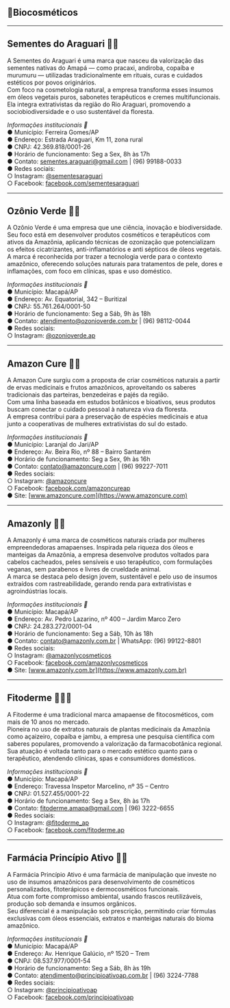 ## 🧴Biocosméticos

---

## Sementes do Araguari 🌰🧴

A Sementes do Araguari é uma marca que nasceu da valorização das sementes nativas do Amapá — como pracaxi, andiroba, copaíba e murumuru — utilizadas tradicionalmente em rituais, curas e cuidados estéticos por povos originários.  
Com foco na cosmetologia natural, a empresa transforma esses insumos em óleos vegetais puros, sabonetes terapêuticos e cremes multifuncionais. Ela integra extrativistas da região do Rio Araguari, promovendo a sociobiodiversidade e o uso sustentável da floresta.

*Informações institucionais 📍*  
● Município: Ferreira Gomes/AP  
● Endereço: Estrada Araguari, Km 11, zona rural  
● CNPJ: 42.369.818/0001-26  
● Horário de funcionamento: Seg a Sex, 8h às 17h  
● Contato: sementes.araguari@gmail.com | (96) 99188-0033  
● Redes sociais:  
○ Instagram: [@sementesaraguari](https://instagram.com/sementesaraguari)  
○ Facebook: [facebook.com/sementesaraguari](https://facebook.com/sementesaraguari)

---

## Ozônio Verde 🌿🧪

A Ozônio Verde é uma empresa que une ciência, inovação e biodiversidade. Seu foco está em desenvolver produtos cosméticos e terapêuticos com ativos da Amazônia, aplicando técnicas de ozonização que potencializam os efeitos cicatrizantes, anti-inflamatórios e anti sépticos de óleos vegetais.  
A marca é reconhecida por trazer a tecnologia verde para o contexto amazônico, oferecendo soluções naturais para tratamentos de pele, dores e inflamações, com foco em clínicas, spas e uso doméstico.

*Informações institucionais 📍*  
● Município: Macapá/AP  
● Endereço: Av. Equatorial, 342 – Buritizal  
● CNPJ: 55.761.264/0001-50  
● Horário de funcionamento: Seg a Sáb, 9h às 18h  
● Contato: atendimento@ozonioverde.com.br | (96) 98112-0044  
● Redes sociais:  
○ Instagram: [@ozonioverde.ap](https://instagram.com/ozonioverde.ap)

---

## Amazon Cure 🍃💧

A Amazon Cure surgiu com a proposta de criar cosméticos naturais a partir de ervas medicinais e frutos amazônicos, aproveitando os saberes tradicionais das parteiras, benzedeiras e pajés da região.  
Com uma linha baseada em estudos botânicos e bioativos, seus produtos buscam conectar o cuidado pessoal à natureza viva da floresta.  
A empresa contribui para a preservação de espécies medicinais e atua junto a cooperativas de mulheres extrativistas do sul do estado.

*Informações institucionais 📍*  
● Município: Laranjal do Jari/AP  
● Endereço: Av. Beira Rio, nº 88 – Bairro Santarém  
● Horário de funcionamento: Seg a Sex, 9h às 16h  
● Contato: contato@amazoncure.com | (96) 99227-7011  
● Redes sociais:  
○ Instagram: [@amazoncure](https://instagram.com/amazoncure)  
○ Facebook: [facebook.com/amazoncureap](https://facebook.com/amazoncureap)  
● Site: [www.amazoncure.com](https://www.amazoncure.com)

---

## Amazonly 🍃🧴

A Amazonly é uma marca de cosméticos naturais criada por mulheres empreendedoras amapaenses. Inspirada pela riqueza dos óleos e manteigas da Amazônia, a empresa desenvolve produtos voltados para cabelos cacheados, peles sensíveis e uso terapêutico, com formulações veganas, sem parabenos e livres de crueldade animal.  
A marca se destaca pelo design jovem, sustentável e pelo uso de insumos extraídos com rastreabilidade, gerando renda para extrativistas e agroindústrias locais.

*Informações institucionais 📍*  
● Município: Macapá/AP  
● Endereço: Av. Pedro Lazarino, nº 400 – Jardim Marco Zero  
● CNPJ: 24.283.272/0001-04  
● Horário de funcionamento: Seg a Sáb, 10h às 18h  
● Contato: contato@amazonly.com.br | WhatsApp: (96) 99122-8801  
● Redes sociais:  
○ Instagram: [@amazonlycosmeticos](https://instagram.com/amazonlycosmeticos)  
○ Facebook: [facebook.com/amazonlycosmeticos](https://facebook.com/amazonlycosmeticos)  
● Site: [www.amazonly.com.br](https://www.amazonly.com.br)

---

## Fitoderme 🌿🧖‍♀️

A Fitoderme é uma tradicional marca amapaense de fitocosméticos, com mais de 10 anos no mercado.  
Pioneira no uso de extratos naturais de plantas medicinais da Amazônia como açaizeiro, copaíba e jambu, a empresa une pesquisa científica com saberes populares, promovendo a valorização da farmacobotânica regional.  
Sua atuação é voltada tanto para o mercado estético quanto para o terapêutico, atendendo clínicas, spas e consumidores domésticos.

*Informações institucionais 📍*  
● Município: Macapá/AP  
● Endereço: Travessa Inspetor Marcelino, nº 35 – Centro  
● CNPJ: 01.527.455/0001-22  
● Horário de funcionamento: Seg a Sex, 8h às 17h  
● Contato: fitoderme.amapa@gmail.com | (96) 3222-6655  
● Redes sociais:  
○ Instagram: [@fitoderme_ap](https://instagram.com/fitoderme_ap)  
○ Facebook: [facebook.com/fitoderme.ap](https://facebook.com/fitoderme.ap)

---

## Farmácia Princípio Ativo 💊🌿

A Farmácia Princípio Ativo é uma farmácia de manipulação que investe no uso de insumos amazônicos para desenvolvimento de cosméticos personalizados, fitoterápicos e dermocosméticos funcionais.  
Atua com forte compromisso ambiental, usando frascos reutilizáveis, produção sob demanda e insumos orgânicos.  
Seu diferencial é a manipulação sob prescrição, permitindo criar fórmulas exclusivas com óleos essenciais, extratos e manteigas naturais do bioma amazônico.

*Informações institucionais 📍*  
● Município: Macapá/AP  
● Endereço: Av. Henrique Galúcio, nº 1520 – Trem  
● CNPJ: 08.537.977/0001-54  
● Horário de funcionamento: Seg a Sáb, 8h às 19h  
● Contato: atendimento@principioativoap.com.br | (96) 3224-7788  
● Redes sociais:  
○ Instagram: [@principioativoap](https://instagram.com/principioativoap)  
○ Facebook: [facebook.com/principioativoap](https://facebook.com/principioativoap)